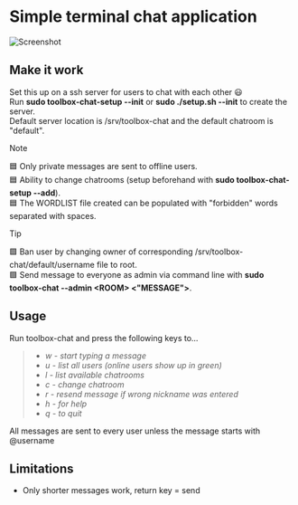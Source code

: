 # Simple terminal chat application
![Screenshot](https://github.com/william-andersson/chat/blob/main/Screenshot.png)

## Make it work

Set this up on a ssh server for users to chat with each other :smiley:<br>
Run **sudo toolbox-chat-setup --init** or **sudo ./setup.sh --init** to create the server.<br>
Default server location is /srv/toolbox-chat and the default chatroom is "default".<br>


> [!NOTE]
> :blue_square: Only private messages are sent to offline users.<br>
> :blue_square: Ability to change chatrooms (setup beforehand with **sudo toolbox-chat-setup --add**).<br>
> :blue_square: The WORDLIST file created can be populated with "forbidden" words separated with spaces.<br>

>[!TIP]
> :green_square: Ban user by changing owner of corresponding /srv/toolbox-chat/default/username file to root.<br>
> :green_square: Send message to everyone as admin via command line with **sudo toolbox-chat --admin \<ROOM\> \<"MESSAGE"\>**.<br>

## Usage
Run toolbox-chat and press the following keys to...

> * *w - start typing a message*
> * *u - list all users (online users show up in green)*
> * *l - list available chatrooms*
> * *c - change chatroom*
> * *r - resend message if wrong nickname was entered*
> * *h - for help*
> * *q - to quit*

All messages are sent to every user unless the message starts with @username<br>

## Limitations

- Only shorter messages work, return key = send
